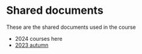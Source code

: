 # Shared documents

These are the shared documents used in the course

* 2024 courses here
* [2023 autumn](2023_autumn/README.md)
